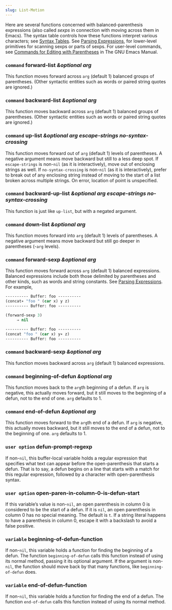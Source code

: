 ```yaml
---
slug: List-Motion
---
```


Here are several functions concerned with balanced-parenthesis expressions (also called *sexps* in connection with moving across them in Emacs). The syntax table controls how these functions interpret various characters; see [Syntax Tables](/docs/elisp/Syntax-Tables). See [Parsing Expressions](/docs/elisp/Parsing-Expressions), for lower-level primitives for scanning sexps or parts of sexps. For user-level commands, see [Commands for Editing with Parentheses](https://www.gnu.org/software/emacs/manual/html_mono/emacs.html#Parentheses) in The GNU Emacs Manual.

### <span className="tag command">`command`</span> **forward-list** *\&optional arg*

This function moves forward across `arg` (default 1) balanced groups of parentheses. (Other syntactic entities such as words or paired string quotes are ignored.)

### <span className="tag command">`command`</span> **backward-list** *\&optional arg*

This function moves backward across `arg` (default 1) balanced groups of parentheses. (Other syntactic entities such as words or paired string quotes are ignored.)

### <span className="tag command">`command`</span> **up-list** *\&optional arg escape-strings no-syntax-crossing*

This function moves forward out of `arg` (default 1) levels of parentheses. A negative argument means move backward but still to a less deep spot. If `escape-strings` is non-`nil` (as it is interactively), move out of enclosing strings as well. If `no-syntax-crossing` is non-`nil` (as it is interactively), prefer to break out of any enclosing string instead of moving to the start of a list broken across multiple strings. On error, location of point is unspecified.

### <span className="tag command">`command`</span> **backward-up-list** *\&optional arg escape-strings no-syntax-crossing*

This function is just like `up-list`, but with a negated argument.

### <span className="tag command">`command`</span> **down-list** *\&optional arg*

This function moves forward into `arg` (default 1) levels of parentheses. A negative argument means move backward but still go deeper in parentheses (-`arg` levels).

### <span className="tag command">`command`</span> **forward-sexp** *\&optional arg*

This function moves forward across `arg` (default 1) balanced expressions. Balanced expressions include both those delimited by parentheses and other kinds, such as words and string constants. See [Parsing Expressions](/docs/elisp/Parsing-Expressions). For example,

```lisp
---------- Buffer: foo ----------
(concat∗ "foo " (car x) y z)
---------- Buffer: foo ----------
```



```lisp
(forward-sexp 3)
     ⇒ nil

---------- Buffer: foo ----------
(concat "foo " (car x) y∗ z)
---------- Buffer: foo ----------
```

### <span className="tag command">`command`</span> **backward-sexp** *\&optional arg*

This function moves backward across `arg` (default 1) balanced expressions.

### <span className="tag command">`command`</span> **beginning-of-defun** *\&optional arg*

This function moves back to the `arg`th beginning of a defun. If `arg` is negative, this actually moves forward, but it still moves to the beginning of a defun, not to the end of one. `arg` defaults to 1.

### <span className="tag command">`command`</span> **end-of-defun** *\&optional arg*

This function moves forward to the `arg`th end of a defun. If `arg` is negative, this actually moves backward, but it still moves to the end of a defun, not to the beginning of one. `arg` defaults to 1.

### <span className="tag useroption">`user option`</span> **defun-prompt-regexp**

If non-`nil`, this buffer-local variable holds a regular expression that specifies what text can appear before the open-parenthesis that starts a defun. That is to say, a defun begins on a line that starts with a match for this regular expression, followed by a character with open-parenthesis syntax.

### <span className="tag useroption">`user option`</span> **open-paren-in-column-0-is-defun-start**

If this variable’s value is non-`nil`, an open parenthesis in column 0 is considered to be the start of a defun. If it is `nil`, an open parenthesis in column 0 has no special meaning. The default is `t`. If a string literal happens to have a parenthesis in column 0, escape it with a backslash to avoid a false positive.

### <span className="tag variable">`variable`</span> **beginning-of-defun-function**

If non-`nil`, this variable holds a function for finding the beginning of a defun. The function `beginning-of-defun` calls this function instead of using its normal method, passing it its optional argument. If the argument is non-`nil`, the function should move back by that many functions, like `beginning-of-defun` does.

### <span className="tag variable">`variable`</span> **end-of-defun-function**

If non-`nil`, this variable holds a function for finding the end of a defun. The function `end-of-defun` calls this function instead of using its normal method.
